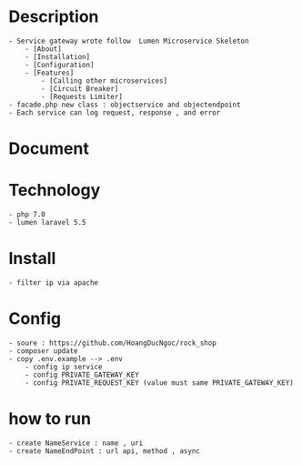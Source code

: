 # Description 
	- Service gateway wrote follow  Lumen Microservice Skeleton
		- [About]
		- [Installation]
		- [Configuration]
		- [Features]
		    - [Calling other microservices]
		    - [Circuit Breaker]
		    - [Requests Limiter]
	- facade.php new class : objectservice and objectendpoint 
	- Each service can log request, response , and error

# Document 

# Technology
	- php 7.0
	- lumen laravel 5.5
	
# Install
	- filter ip via apache
# Config
	- soure : https://github.com/HoangDucNgoc/rock_shop
	- composer update 
	- copy .env.example --> .env 
		- config ip service
		- config PRIVATE_GATEWAY_KEY
		- config PRIVATE_REQUEST_KEY (value must same PRIVATE_GATEWAY_KEY)
# how to run
   	- create NameService : name , uri  
   	- create NameEndPoint : url api, method , async